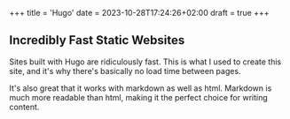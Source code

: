 +++
title = 'Hugo'
date = 2023-10-28T17:24:26+02:00
draft = true
+++
## Incredibly Fast Static Websites

Sites built with Hugo are ridiculously fast. 
This is what I used to create this site, and it's why there's basically no load time between pages. 

It's also great that it works with markdown as well as html. 
Markdown is much more readable than html, making it the perfect choice for writing content.